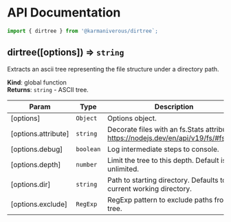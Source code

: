 # API Documentation

```js
import { dirtree } from '@karmaniverous/dirtree`;
```

<a name="dirtree"></a>

## dirtree([options]) ⇒ <code>string</code>
Extracts an ascii tree representing the file structure under a directory path.

**Kind**: global function  
**Returns**: <code>string</code> - ASCII tree.  

| Param | Type | Description |
| --- | --- | --- |
| [options] | <code>Object</code> | Options object. |
| [options.attribute] | <code>string</code> | Decorate files with an fs.Stats attribute. https://nodejs.dev/en/api/v19/fs/#fsstats |
| [options.debug] | <code>boolean</code> | Log intermediate steps to console. |
| [options.depth] | <code>number</code> | Limit the tree to this depth. Default is unlimited. |
| [options.dir] | <code>string</code> | Path to starting directory. Defaults to current working directory. |
| [options.exclude] | <code>RegExp</code> | RegExp pattern to exclude paths from tree. |

